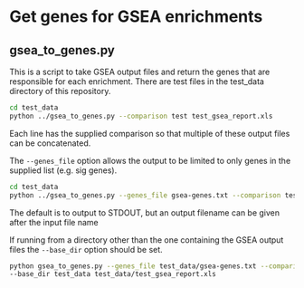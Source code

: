 # Get genes for GSEA enrichments

## gsea_to_genes.py

This is a script to take GSEA output files and return the genes that are
responsible for each enrichment. There are test files in the test_data
directory of this repository.

``` bash
cd test_data
python ../gsea_to_genes.py --comparison test test_gsea_report.xls
```

Each line has the supplied comparison so that multiple of these output
files can be concatenated.

The `--genes_file` option allows the output to be limited to only genes
in the supplied list (e.g. sig genes).

``` bash
cd test_data
python ../gsea_to_genes.py --genes_file gsea-genes.txt --comparison test test_gsea_report.xls
```

The default is to output to STDOUT, but an output filename can be given
after the input file name

If running from a directory other than the one containing the GSEA
output files the `--base_dir` option should be set.

``` bash
python gsea_to_genes.py --genes_file test_data/gsea-genes.txt --comparison test \
--base_dir test_data test_data/test_gsea_report.xls
```
